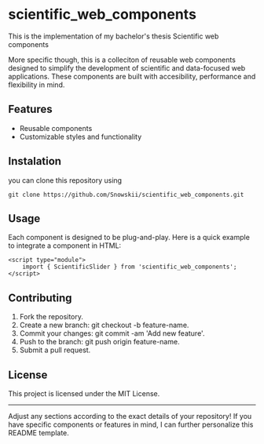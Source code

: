 # scientific_web_components
This is the implementation of my bachelor's thesis Scientific web components

More specific though, this is a colleciton of reusable web components designed to simplify the development of scientific and data-focused web applications. These components are built with accesibility, performance and flexibility in mind.

## Features
- Reusable components
- Customizable styles and functionality

## Instalation

you can clone this repository using
```
git clone https://github.com/Snowskii/scientific_web_components.git
```

## Usage

Each component is designed to be plug-and-play. Here is a quick example to integrate a component in HTML:

```
<script type="module">
    import { ScientificSlider } from 'scientific_web_components';
</script>
```

## Contributing
1. Fork the repository.
2. Create a new branch: git checkout -b feature-name.
3. Commit your changes: git commit -am 'Add new feature'.
4. Push to the branch: git push origin feature-name.
5. Submit a pull request.

## License
This project is licensed under the MIT License.

---

Adjust any sections according to the exact details of your repository! If you have specific components or features in mind, I can further personalize this README template.